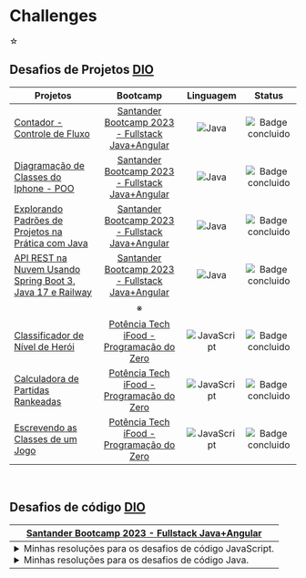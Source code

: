 # Challenges

☆

## Desafios de Projetos [DIO](https://web.dio.me)

| Projetos | Bootcamp |  Linguagem | Status |
| ------ | :----------: | :----------: | :---: |
| [Contador - Controle de Fluxo](https://github.com/arodlima/bootcamp-challenges/tree/main/DIO/01_Santander-Fullstack-Java-Angular/controle-fluxo) | [Santander Bootcamp 2023 - Fullstack Java+Angular](https://web.dio.me/track/bf7abb82-1324-4074-9949-f474a1a911fe) | ![Java](https://img.shields.io/badge/-Java-05122A?style=flat&logo=openjdk) | ![Badge concluido](https://img.shields.io/badge/CONCLUIDO-44CC11) | 
| [Diagramação de Classes do Iphone - POO](https://github.com/arodlima/bootcamp-challenges/tree/main/DIO/01_Santander-Fullstack-Java-Angular/iphone-poo) | [Santander Bootcamp 2023 - Fullstack Java+Angular](https://web.dio.me/track/bf7abb82-1324-4074-9949-f474a1a911fe)| ![Java](https://img.shields.io/badge/-Java-05122A?style=flat&logo=openjdk) |  ![Badge concluido](https://img.shields.io/badge/CONCLUIDO-44CC11) |
| [Explorando Padrões de Projetos na Prática com Java](https://github.com/arodlima/bootcamp-challenges/tree/main/DIO/01_Santander-Fullstack-Java-Angular/padroes-projeto-spring) | [Santander Bootcamp 2023 - Fullstack Java+Angular](https://web.dio.me/track/bf7abb82-1324-4074-9949-f474a1a911fe)| ![Java](https://img.shields.io/badge/-Java-05122A?style=flat&logo=openjdk) | ![Badge concluido](https://img.shields.io/badge/CONCLUIDO-44CC11) | 
| [API REST na Nuvem Usando Spring Boot 3, Java 17 e Railway](https://github.com/arodlima/santander-dev-week-2023-api) | [Santander Bootcamp 2023 - Fullstack Java+Angular](https://web.dio.me/track/bf7abb82-1324-4074-9949-f474a1a911fe)| ![Java](https://img.shields.io/badge/-Java-05122A?style=flat&logo=openjdk) | ![Badge concluido](https://img.shields.io/badge/CONCLUIDO-44CC11) |
|ㅤ| ※ |ㅤ|ㅤ|ㅤ|
| [Classificador de Nível de Herói](https://github.com/arodlima/bootcamp-challenges/tree/main/DIO/02_Potencia-Tech-iFood/01_Programacao-do-Zero/Classificador%20de%20Nível%20de%20Herói) | [Potência Tech iFood - Programação do Zero](https://web.dio.me/track/potencia-tech-ifood-programacao-do-zero) | ![JavaScript](https://img.shields.io/badge/-JavaScript-05122A?style=flat&logo=JavaScript) | ![Badge concluido](https://img.shields.io/badge/CONCLUIDO-44CC11) |
| [Calculadora de Partidas Rankeadas](https://github.com/arodlima/bootcamp-challenges/tree/main/DIO/02_Potencia-Tech-iFood/01_Programacao-do-Zero/Calculadora%20de%20Partidas%20Rankeadas) | [Potência Tech iFood - Programação do Zero](https://web.dio.me/track/potencia-tech-ifood-programacao-do-zero) | ![JavaScript](https://img.shields.io/badge/-JavaScript-05122A?style=flat&logo=JavaScript) | ![Badge concluido](https://img.shields.io/badge/CONCLUIDO-44CC11) | 
| [Escrevendo as Classes de um Jogo](https://github.com/arodlima/bootcamp-challenges/tree/main/DIO/02_Potencia-Tech-iFood/01_Programacao-do-Zero/Escrevendo%20as%20Classes%20de%20um%20Jogo) | [Potência Tech iFood - Programação do Zero](https://web.dio.me/track/potencia-tech-ifood-programacao-do-zero) | ![JavaScript](https://img.shields.io/badge/-JavaScript-05122A?style=flat&logo=JavaScript) | ![Badge concluido](https://img.shields.io/badge/CONCLUIDO-44CC11) |

<br>

## Desafios de código [DIO](https://web.dio.me)

|[Santander Bootcamp 2023 - Fullstack Java+Angular](https://web.dio.me/track/bf7abb82-1324-4074-9949-f474a1a911fe) |
| --- |
| <details> <summary>Minhas resoluções para os desafios de código JavaScript.</summary> <table><tr><th>N°</th><th>Desafios JavaScript</th></tr><tr><td>01</td><td>[Equilibrando o Saldo](https://github.com/arodlima/bootcamp-challenges/tree/main/DIO/Desafios-de-Codigo/JavaScript/01%20-%20Equilibrando%20o%20saldo)</td></tr><tr><td>02</td><td>[Organizando Seus Ativos](https://github.com/arodlima/bootcamp-challenges/tree/main/DIO/Desafios-de-Codigo/JavaScript/02%20-%20Organizando%20seus%20ativos)</td></tr><tr><td>03</td><td>[Condicionalmente Rico](https://github.com/arodlima/bootcamp-challenges/tree/main/DIO/Desafios-de-Codigo/JavaScript/03%20-%20Condicionalmente%20rico)</td></tr><tr><td>04</td><td>[Juros Compostos](https://github.com/arodlima/bootcamp-challenges/tree/main/DIO/Desafios-de-Codigo/JavaScript/04%20-%20Juros%20compostos)</td></tr><tr><td>05</td><td>[O Grande Deposito](https://github.com/arodlima/bootcamp-challenges/tree/main/DIO/Desafios-de-Codigo/JavaScript/05%20-%20O%20grande%20deposito)</td></tr></table> </details> <details><summary>Minhas resoluções para os desafios de código Java.</summary> <table><tr><th>N°</th><th>Desafios Java</th></tr><tr><td>01</td><td>[Abrindo Contas](https://github.com/arodlima/bootcamp-challenges/tree/main/DIO/Desafios-de-Codigo/Java/01%20-%20Abrindo%20conta)</td></tr><tr><td>02</td><td>[Herança Bancária](https://github.com/arodlima/bootcamp-challenges/tree/main/DIO/Desafios-de-Codigo/Java/02%20-%20Herança%20bancária)</td></tr><tr><td>03</td><td>[Cofres Seguros](https://github.com/arodlima/bootcamp-challenges/tree/main/DIO/Desafios-de-Codigo/Java/03%20-%20Cofres%20seguros)</td></tr><tr><td>04</td><td>[Reunião de Acionistas](https://github.com/arodlima/bootcamp-challenges/tree/main/DIO/Desafios-de-Codigo/Java/04%20-%20Reunião%20de%20acionistas)</td></tr><tr><td>05</td><td>[A Última Transação](https://github.com/arodlima/bootcamp-challenges/tree/main/DIO/Desafios-de-Codigo/Java/05%20-%20A%20última%20transação)</td></tr></table> </details> |

